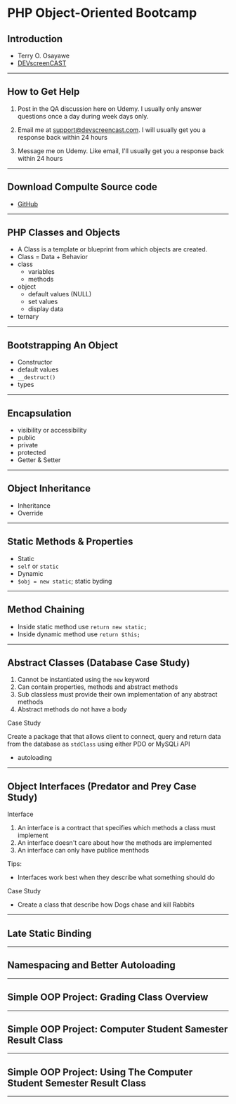 # PHP Object-Oriented Bootcamp

## Introduction

- Terry O. Osayawe
- [DEVscreenCAST](https://devscreencast.com/)

---

## How to Get Help

1. Post in the QA discussion here on Udemy. I usually only answer questions once a day during week days only.

2. Email me at support@devscreencast.com. I will usually get you a response back within 24 hours

3. Message me on Udemy. Like email, I'll usually get you a response back within 24 hours

---

## Download Compulte Source code

- [GitHub](https://github.com/terdia/php-oop-tdd)

---

## PHP Classes and Objects

- A Class is a template or blueprint from which objects are created.
- Class = Data + Behavior
- class
  - variables
  - methods
- object
  - default values (NULL)
  - set values
  - display data
- ternary

---

## Bootstrapping An Object

- Constructor
- default values
- `__destruct()`
- types

---

## Encapsulation

- visibility or accessibility
- public
- private
- protected
- Getter & Setter

---

## Object Inheritance

- Inheritance
- Override

---

## Static Methods & Properties

- Static
- `self` or `static`
- Dynamic
- `$obj = new static`; static byding

---

## Method Chaining

- Inside static method use `return new static;`
- Inside dynamic method use `return $this;`

---

## Abstract Classes (Database Case Study)

1. Cannot be instantiated using the `new` keyword
2. Can contain properties, methods and abstract methods
3. Sub classless must provide their own implementation of any abstract methods
4. Abstract methods do not have a body

Case Study

Create a package that that allows client to connect, query and return data from the database as `stdClass` using either PDO or MySQLi API

- autoloading

---

## Object Interfaces (Predator and Prey Case Study)

Interface

1. An interface is a contract that specifies which methods a class must implement
2. An interface doesn't care about how the methods are implemented
3. An interface can only have publice menthods

Tips:

- Interfaces work best when they describe what something should do

Case Study

- Create a class that describe how Dogs chase and kill Rabbits

---

## Late Static Binding

---

## Namespacing and Better Autoloading

---

## Simple OOP Project: Grading Class Overview

---

## Simple OOP Project: Computer Student Samester Result Class

---

## Simple OOP Project: Using The Computer Student Semester Result Class


---
